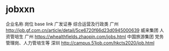# jobxxn

企业名称               岗位                base                link
广发证券         综合运营及行政类          广州                  http://job.gf.com.cn/article/detail/5ce6720f66d23d0945000639
威来集团          人资管培生               广州                 https://whealthfields.zhaopin.com/jobs.html
中国旅游集团       党务管理岗、人力管培生等   深圳                http://campus.51job.com/hkcts2020/job.html
